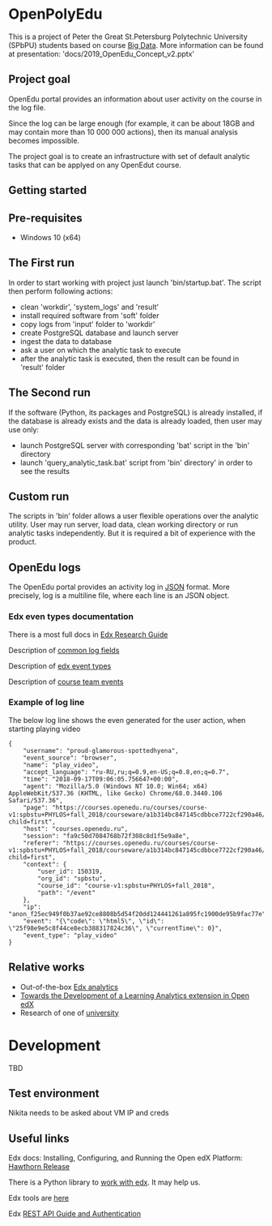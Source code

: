 # OpenPolyEdu
This is a project of Peter the Great St.Petersburg Polytechnic University (SPbPU) students based on course [Big Data](https://openedu.ru/course/spbstu/BIGDATA/).
More information can be found at presentation: 'docs/2019_OpenEdu_Concept_v2.pptx'

## Project goal
OpenEdu portal provides an information about user activity on the course in the log file.  

Since the log can be large enough (for example, it can be about 18GB and may contain more than 10 000 000 actions), then its manual analysis becomes impossible.

The project goal is to create an infrastructure with set of default analytic tasks that can be applyed on any OpenEdut course.

## Getting started 

## Pre-requisites
 - Windows 10 (x64)

## The First run
In order to start working with project just launch 'bin/startup.bat'.
The script then perform following actions:
 - clean 'workdir', 'system_logs' and 'result'
 - install required software from 'soft' folder
 - copy logs from 'input' folder to 'workdir'
 - create PostgreSQL database and launch server
 - ingest the data to database
 - ask a user on which the analytic task to execute
 - after the analytic task is executed, then the result can be found in 'result' folder
 
 ## The Second run
 If the software (Python, its packages and PostgreSQL) is already installed, if the database is already exists and the data is already loaded, then user may use only: 
  - launch PostgreSQL server with corresponding 'bat' script in the 'bin' directory
  - launch 'query_analytic_task.bat' script from 'bin' directory' in order to see the results
  
 ## Custom run
 The scripts in 'bin' folder allows a user flexible operations over the analytic utility. User may run server, load data, clean working directory or run analytic tasks independently. But it is required a bit of experience with the product. 
 
## OpenEdu logs
The OpenEdu portal provides an activity log in [JSON](http://json.org/) format.
More precisely, log is a multiline file, where each line is an JSON object. 

### Edx even types documentation
There is a most full docs in [Edx Research Guide](https://edx.readthedocs.io/projects/devdata/en/stable/internal_data_formats/tracking_logs.html)

Description of [common log fields](https://github.com/edx/edx-documentation/blob/b5bf2cad349b4a330c3159301a51975884d1d5ad/en_us/data/source/internal_data_formats/tracking_logs/common_fields.rst)

Description of [edx event types](https://github.com/edx/edx-documentation/blob/b5bf2cad349b4a330c3159301a51975884d1d5ad/en_us/data/source/internal_data_formats/tracking_logs/student_event_types.rst#id383)

Description of [course team events](https://github.com/edx/edx-documentation/blob/b5bf2cad349b4a330c3159301a51975884d1d5ad/en_us/data/source/internal_data_formats/tracking_logs/course_team_event_types.rst)

### Example of log line 
The below log line shows the even generated for the user action, when starting playing video
```
{
	"username": "proud-glamorous-spottedhyena",
	"event_source": "browser",
	"name": "play_video",
	"accept_language": "ru-RU,ru;q=0.9,en-US;q=0.8,en;q=0.7",
	"time": "2018-09-17T09:06:05.756647+00:00",
	"agent": "Mozilla/5.0 (Windows NT 10.0; Win64; x64) AppleWebKit/537.36 (KHTML, like Gecko) Chrome/68.0.3440.106 Safari/537.36",
	"page": "https://courses.openedu.ru/courses/course-v1:spbstu+PHYLOS+fall_2018/courseware/a1b314bc847145cdbbce7722cf290a46/33f75534cc894cc19e617d50927f2d48/?child=first",
	"host": "courses.openedu.ru",
	"session": "fa9c50d7084768b72f308c8d1f5e9a8e",
	"referer": "https://courses.openedu.ru/courses/course-v1:spbstu+PHYLOS+fall_2018/courseware/a1b314bc847145cdbbce7722cf290a46/33f75534cc894cc19e617d50927f2d48/?child=first",
	"context": {
		"user_id": 150319,
		"org_id": "spbstu",
		"course_id": "course-v1:spbstu+PHYLOS+fall_2018",
		"path": "/event"
	},
	"ip": "anon_f25ec949f0b37ae92ce8808b5d54f20dd124441261a895fc1900de95b9fac77e",
	"event": "{\"code\": \"html5\", \"id\": \"25f98e9e5c8f44ce8ecb388317824c36\", \"currentTime\": 0}",
	"event_type": "play_video"
}
```

## Relative works
 - Out-of-the-box [Edx analytics](https://edx.readthedocs.io/projects/edx-data-analytics-api/en/latest/index.html)
 - [Towards the Development of a Learning Analytics extension in Open edX](https://www.researchgate.net/publication/280099474_Towards_the_Development_of_a_Learning_Analytics_extension_in_Open_edX) 
 - Research of one of [university](http://docs.lms.tpu.ru/projects/devdata/ru/latest/front_matter/index.html)
 

# Development 
TBD

## Test environment
Nikita needs to be asked about VM IP and creds

## Useful links
Edx docs: Installing, Configuring, and Running the Open edX Platform: [Hawthorn Release](https://buildmedia.readthedocs.org/media/pdf/edx-installing-configuring-and-running/open-release-hawthorn.master/edx-installing-configuring-and-running.pdf)

There is a Python library to [work with edx](https://github.com/coursera-dl/edx-dl). It may help us. 

Edx tools are [here](https://github.com/edx/edx-tools/wiki)

Edx [REST API Guide and Authentication](https://buildmedia.readthedocs.org/media/pdf/course-catalog-api-guide/latest/course-catalog-api-guide.pdf#page11)
